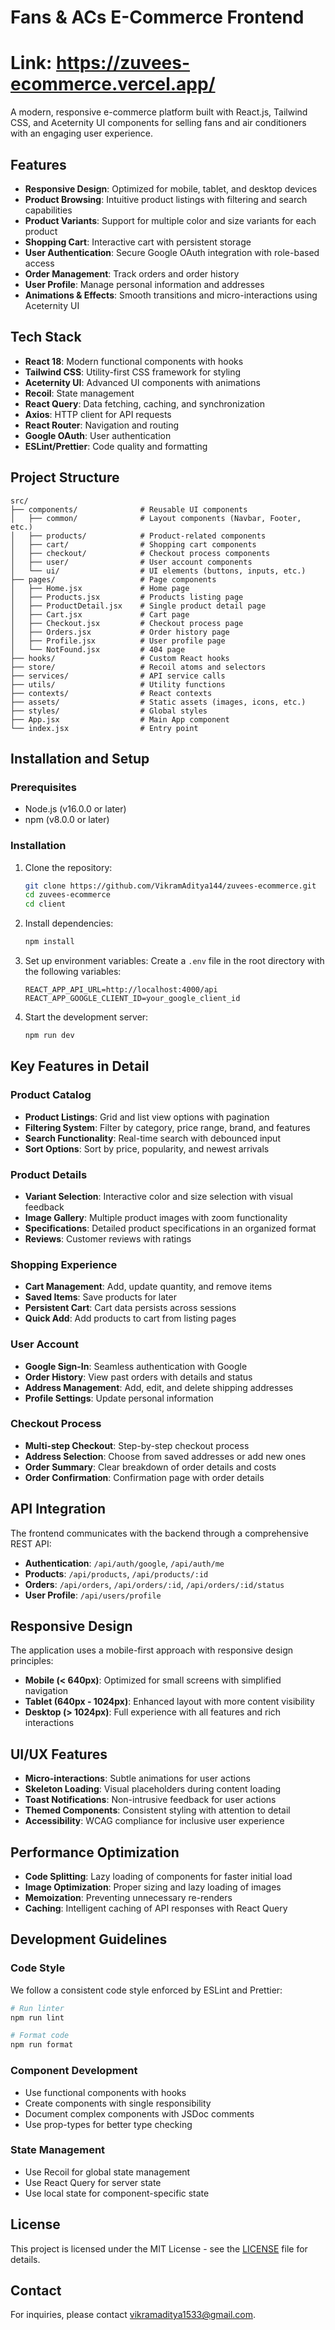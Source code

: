 # Fans & ACs E-Commerce Frontend

# Link: https://zuvees-ecommerce.vercel.app/


A modern, responsive e-commerce platform built with React.js, Tailwind CSS, and Aceternity UI components for selling fans and air conditioners with an engaging user experience.

## Features

- **Responsive Design**: Optimized for mobile, tablet, and desktop devices
- **Product Browsing**: Intuitive product listings with filtering and search capabilities
- **Product Variants**: Support for multiple color and size variants for each product
- **Shopping Cart**: Interactive cart with persistent storage
- **User Authentication**: Secure Google OAuth integration with role-based access
- **Order Management**: Track orders and order history
- **User Profile**: Manage personal information and addresses
- **Animations & Effects**: Smooth transitions and micro-interactions using Aceternity UI

## Tech Stack

- **React 18**: Modern functional components with hooks
- **Tailwind CSS**: Utility-first CSS framework for styling
- **Aceternity UI**: Advanced UI components with animations
- **Recoil**: State management
- **React Query**: Data fetching, caching, and synchronization
- **Axios**: HTTP client for API requests
- **React Router**: Navigation and routing
- **Google OAuth**: User authentication
- **ESLint/Prettier**: Code quality and formatting

## Project Structure

```
src/
├── components/              # Reusable UI components
│   ├── common/              # Layout components (Navbar, Footer, etc.)
│   ├── products/            # Product-related components
│   ├── cart/                # Shopping cart components
│   ├── checkout/            # Checkout process components
│   ├── user/                # User account components
│   └── ui/                  # UI elements (buttons, inputs, etc.)
├── pages/                   # Page components
│   ├── Home.jsx             # Home page
│   ├── Products.jsx         # Products listing page
│   ├── ProductDetail.jsx    # Single product detail page
│   ├── Cart.jsx             # Cart page
│   ├── Checkout.jsx         # Checkout process page
│   ├── Orders.jsx           # Order history page
│   ├── Profile.jsx          # User profile page
│   └── NotFound.jsx         # 404 page
├── hooks/                   # Custom React hooks
├── store/                   # Recoil atoms and selectors
├── services/                # API service calls
├── utils/                   # Utility functions
├── contexts/                # React contexts
├── assets/                  # Static assets (images, icons, etc.)
├── styles/                  # Global styles
├── App.jsx                  # Main App component
└── index.jsx                # Entry point
```

## Installation and Setup

### Prerequisites

- Node.js (v16.0.0 or later)
- npm (v8.0.0 or later)

### Installation

1. Clone the repository:
   ```bash
   git clone https://github.com/VikramAditya144/zuvees-ecommerce.git
   cd zuvees-ecommerce
   cd client
   ```

2. Install dependencies:
   ```bash
   npm install
   ```

3. Set up environment variables:
   Create a `.env` file in the root directory with the following variables:
   ```
   REACT_APP_API_URL=http://localhost:4000/api
   REACT_APP_GOOGLE_CLIENT_ID=your_google_client_id
   ```

4. Start the development server:
   ```bash
   npm run dev
   ```

## Key Features in Detail

### Product Catalog

- **Product Listings**: Grid and list view options with pagination
- **Filtering System**: Filter by category, price range, brand, and features
- **Search Functionality**: Real-time search with debounced input
- **Sort Options**: Sort by price, popularity, and newest arrivals

### Product Details

- **Variant Selection**: Interactive color and size selection with visual feedback
- **Image Gallery**: Multiple product images with zoom functionality
- **Specifications**: Detailed product specifications in an organized format
- **Reviews**: Customer reviews with ratings

### Shopping Experience

- **Cart Management**: Add, update quantity, and remove items
- **Saved Items**: Save products for later
- **Persistent Cart**: Cart data persists across sessions
- **Quick Add**: Add products to cart from listing pages

### User Account

- **Google Sign-In**: Seamless authentication with Google
- **Order History**: View past orders with details and status
- **Address Management**: Add, edit, and delete shipping addresses
- **Profile Settings**: Update personal information

### Checkout Process

- **Multi-step Checkout**: Step-by-step checkout process
- **Address Selection**: Choose from saved addresses or add new ones
- **Order Summary**: Clear breakdown of order details and costs
- **Order Confirmation**: Confirmation page with order details

## API Integration

The frontend communicates with the backend through a comprehensive REST API:

- **Authentication**: `/api/auth/google`, `/api/auth/me`
- **Products**: `/api/products`, `/api/products/:id`
- **Orders**: `/api/orders`, `/api/orders/:id`, `/api/orders/:id/status`
- **User Profile**: `/api/users/profile`

## Responsive Design

The application uses a mobile-first approach with responsive design principles:

- **Mobile (< 640px)**: Optimized for small screens with simplified navigation
- **Tablet (640px - 1024px)**: Enhanced layout with more content visibility
- **Desktop (> 1024px)**: Full experience with all features and rich interactions

## UI/UX Features

- **Micro-interactions**: Subtle animations for user actions
- **Skeleton Loading**: Visual placeholders during content loading
- **Toast Notifications**: Non-intrusive feedback for user actions
- **Themed Components**: Consistent styling with attention to detail
- **Accessibility**: WCAG compliance for inclusive user experience

## Performance Optimization

- **Code Splitting**: Lazy loading of components for faster initial load
- **Image Optimization**: Proper sizing and lazy loading of images
- **Memoization**: Preventing unnecessary re-renders
- **Caching**: Intelligent caching of API responses with React Query

## Development Guidelines

### Code Style

We follow a consistent code style enforced by ESLint and Prettier:

```bash
# Run linter
npm run lint

# Format code
npm run format
```

### Component Development

- Use functional components with hooks
- Create components with single responsibility
- Document complex components with JSDoc comments
- Use prop-types for better type checking

### State Management

- Use Recoil for global state management
- Use React Query for server state
- Use local state for component-specific state

## License

This project is licensed under the MIT License - see the [LICENSE](LICENSE) file for details.

## Contact

For inquiries, please contact [vikramaditya1533@gmail.com](mailto:vikramaditya1533@gmail.com).
